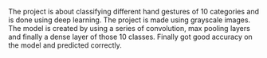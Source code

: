 The project is about classifying different hand gestures of 10 categories and is done using deep learning.
The project is made using grayscale images.
The model is created by using a series of convolution, max pooling layers and finally a dense layer of those 10 classes.
Finally got good accuracy on the model and predicted correctly.
